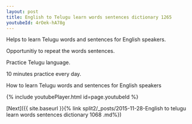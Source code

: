 ```yaml
---
layout: post
title: English to Telugu learn words sentences dictionary 1265 
youtubeId: 4rOek-hA78g
---
```

 
 
Helps to learn Telugu words and sentences for English speakers.

Opportunitiy to repeat the words sentences. 

Practice Telugu language. 
 
10 minutes practice every day. 
 
How to learn Telugu words and sentences for English speakers 
 
{% include youtubePlayer.html id=page.youtubeId %}
 
 
[Next]({{ site.baseurl }}{% link  split2/_posts/2015-11-28-English to telugu learn words sentences dictionary 1068 .md%})
 
